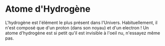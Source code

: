 # Atome d'Hydrogène

L'hydrogène est l'élément le plus présent dans l'Univers. Habituellement, il
n'est composé que d'un proton (dans son noyau) et d'un electron ! Un atome
d'hydrogène est si petit qu'il est invisible à l'oeil nu, n'essayez même pas.
